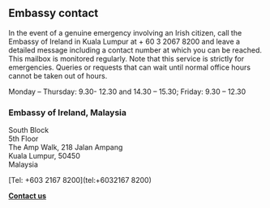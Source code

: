 ## Embassy contact

In the event of a genuine emergency involving an Irish citizen, call the Embassy of Ireland in Kuala Lumpur at + 60 3 2067 8200 and leave a detailed message including a contact number at which you can be reached. This mailbox is monitored regularly. Note that this service is strictly for emergencies. Queries or requests that can wait until normal office hours cannot be taken out of hours.

Monday – Thursday: 9.30- 12.30 and 14.30 – 15.30; Friday: 9.30 – 12.30

### Embassy of Ireland, Malaysia

South Block   
5th Floor   
The Amp Walk, 218 Jalan Ampang   
Kuala Lumpur, 50450   
Malaysia

[Tel: +603 2167 8200](tel:+6032167 8200)

[**Contact us**](/en/malaysia/kualalumpur/contact/)